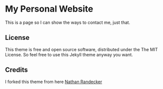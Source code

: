 # My Personal Website

This is a page so I can show the ways to contact me, just that.

## License

This theme is free and open source software, distributed under the The MIT License. So feel free to use this Jekyll theme anyway you want.

## Credits

I forked this theme from here
[Nathan Randecker](https://github.com/nrandecker/particle)
